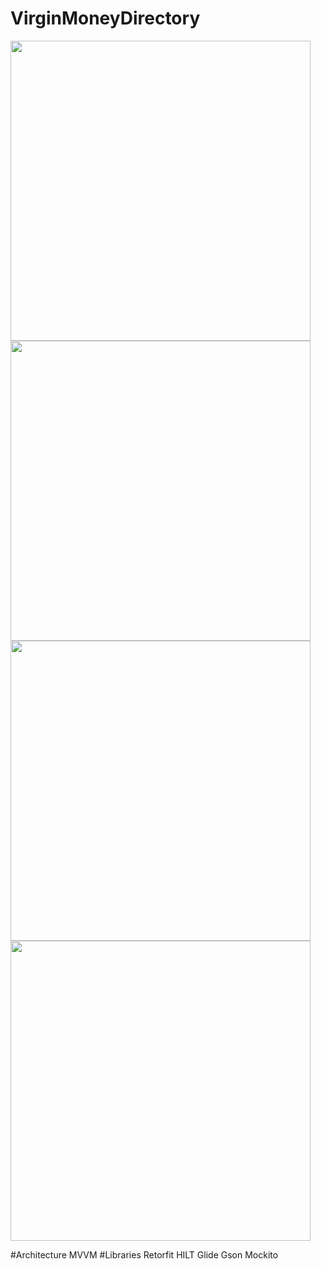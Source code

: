 # VirginMoneyDirectory

<img src="https://github.com/yowee/VirginMoneyDirectory/assets/14086636/1a6a33e8-7a5a-4212-9201-b45830b6b082" width="480"/>
<img src="https://github.com/yowee/VirginMoneyDirectory/assets/14086636/fcd49a5d-cf90-4901-ad9b-676a68d3d2b4" width="480"/>
<img src="https://github.com/yowee/VirginMoneyDirectory/assets/14086636/52c4cbf1-6a9f-4729-8e30-3f896ce7870b" width="480"/>
<img src="https://github.com/yowee/VirginMoneyDirectory/assets/14086636/98b2588c-c33d-45a7-81c0-f4101f54d7e0" width="480"/>



#Architecture 
MVVM
#Libraries 
Retorfit
HILT
Glide
Gson
Mockito



